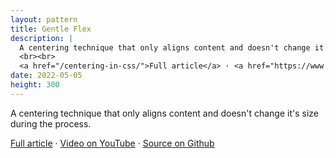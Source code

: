 ```yaml
---
layout: pattern
title: Gentle Flex
description: |
  A centering technique that only aligns content and doesn't change it's size during the process.
  <br><br>
  <a href="/centering-in-css/">Full article</a> · <a href="https://www.youtube.com/watch?v=ncYzTvEMCyE">Video on YouTube</a> · <a href="https://github.com/argyleink/gui-challenges/tree/main/centering">Source on Github</a>
date: 2022-05-05
height: 300
---
```


A centering technique that only aligns content and doesn't change it's size
during the process.

<a href="/centering-in-css/">Full article</a> · <a href="https://www.youtube.com/watch?v=ncYzTvEMCyE">Video on YouTube</a> · <a href="https://github.com/argyleink/gui-challenges/tree/main/centering">Source on Github</a>
